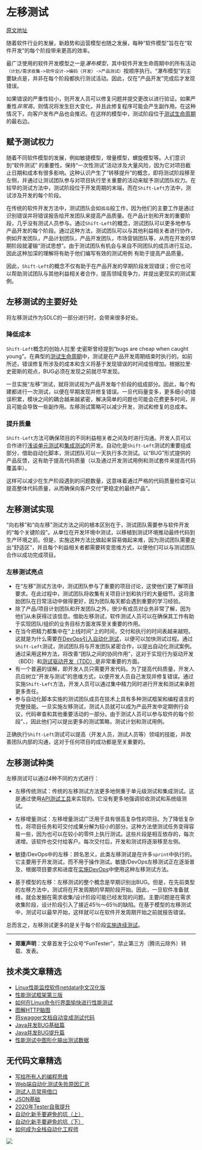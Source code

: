 # 左移测试

[原文地址](https://www.lambdatest.com/blog/how-shift-left-testing-can-help-your-product-quality/)

随着软件行业的发展，新趋势和运营模型也随之发展，每种“软件模型”旨在在“软件开发”的每个阶段带来更高的效率。

最广泛使用的软件开发模型之一是*瀑布模型*，其中软件开发生命周期中的所有活动`（计划/需求收集->软件设计->编码（开发）->产品测试）`按顺序执行。“瀑布模型”的主要缺点是，并非在每个阶段都执行测试活动。因此，仅在“产品开发”完成后才发现错误。

如果错误的严重性较小，则开发人员可以修复问题并提交更改以进行验证。如果严重性*非常高*，则情况将发生巨大变化，并且此修复程序可能会产生副作用。在这种情况下，向客户发布产品也会推迟。在这样的模型中，测试阶段位于[测试生命周期](https://mp.weixin.qq.com/s/SH-vb2RagYQ3sfCY8QM5ew)的最右边。


## 赋予测试权力

随着不同软件模型的发展，例如敏捷模型，增量模型，螺旋模型等。人们意识到“软件测试” 的重要性。保持“一次性测试”活动涉及大量风险，因为它对项目截止日期和成本有很多影响。这种认识产生了“转移提升”的概念，即将测试阶段移至左侧，并通过让测试团队参与对项目执行至关重要的活动来赋予测试团队权力。在较早的测试方法中，测试阶段位于开发周期的末端，而在`Shift-Left`方法中，测试涉及开发的每个阶段。

在传统的软件开发方法中，测试团队会如`孤岛`般工作，因为他们的主要工作是通过识别错误并将错误报告给开发团队来提高产品质量。在产品计划和开发的重要阶段，几乎没有测试人员参与。通过`Shift-Left`的概念，测试团队可以更多地参与产品开发的每个阶段。通过这种方法，测试团队可以与其他利益相关者进行协作，例如开发团队，产品计划团队，产品开发团队，市场营销团队等，从而在开发的早期阶段就灌输“测试思想”。由于测试团队有机会与来自不同团队的成员进行互动，因此这种加深的理解将有助于他们编写有效的测试用例 有助于提高产品质量。

因此，`Shift-Left`的概念不仅有助于在产品开发的早期阶段发现错误；但它也可以帮助测试团队与其他利益相关者合作，提高领域竞争力，并提出更现实的测试案例。

## 左移测试的主要好处

将左移测试作为SDLC的一部分进行时，会带来很多好处。

### 降低成本

`Shift-Left`概念的创始人拉里·史密斯曾经提到“bugs are cheap when caught young”。在典型的[测试生命周期](https://mp.weixin.qq.com/s/SH-vb2RagYQ3sfCY8QM5ew)中，测试是在产品开发周期结束时执行的。如前所述，错误修复所涉及的成本和含义将基于发现错误的时间成倍增加。根据拉里·史密斯的观点，BUG必须在发现之前就尽早发现。

一旦实施“左移”测试，就将测试视为产品开发每个阶段的组成部分。因此，每个构建都进行一次测试，以便在早期发现并修复错误。一旦代码量变多，更多细小的错误积累，模块之间的耦合越来越紧密，解决简单的问题也可能会花费更多时间，并且可能会导致一些副作用。左移测试策略可以减少开发，测试和修复的总成本。


### 提升质量

`Shift-Left`方法可确保项目的不同利益相关者之间及时进行沟通。开发人员可以合作进行[浅谈单元测试](https://mp.weixin.qq.com/s/mJM9qXQepSYQ9vLBnBEs3Q)和[集成测试](https://mp.weixin.qq.com/s/sSubzrs3cikLV7rmRQaWEA)的开发。自动化是`Shift-Left`测试的重要组成部分，借助自动化脚本，测试团队可以一天执行多次测试。以“BUG”形式提供的产品反馈，这有助于提高代码质量（以及通过开发测试用例和测试套件来提高代码覆盖率）。

这样可以减少在生产阶段遇到的问题数量，这意味着通过严格的代码质量检查可以提高整体代码质量，从而确保向客户交付“更稳定的最终产品”。

## 左移测试实现

“向右移”和“向左移”测试方法之间的根本区别在于，测试团队需要参与软件开发的“每个关键阶段”。从单位在开发环境中测试，以移植到测试环境推动最终代码到生产环境之前。但是，实施这种方法比做起来容易做起来难，因为测试团队需要走出“舒适区”，并且每个利益相关者都需要转变思维方式，以便他们可以与测试团队合作以成功完成项目。

### 左移测试亮点

* 在“左移”测试方法中，测试团队参与了重要的项目讨论，这使他们更了解项目要求。在此过程中，测试团队将收集有关项目计划和执行的大量细节。这将激励团队在日常活动中做得更好，因为团队每天都会遇到重要的学习经验。
* 除了产品/项目计划团队和开发团队之外，很少有成员对业务非常了解，因为他们从未获得过该信息。借助左移测试，软件测试人员可以在确保其工作有助于实现团队/组织的业务目标方面发挥至关重要的作用。
* 在当今把精力都集中在“上线时间”上的时间，交付和执行的时间表越来越短。这就是为什么需要[在DevOps引入自动化测试](https://mp.weixin.qq.com/s/MclK3VvMN1dsiXXJO8g7ig)，以便可以加快测试过程。通过`Shift-Left`测试，测试团队将与开发团队紧密合作，以提出自动化测试案例。通过采用这种方法，将改善“团队之间的协同作用”，这对于实现行为驱动开发（BDD）和[测试驱动开发（TDD）](https://mp.weixin.qq.com/s/diW_2HSbWMEsn8G6uQriOg)是非常重要的方面。
* 有一个普遍的误解，即开发人员只需要开发代码。为了提高代码质量，开发人员应树立“开发与测试”的思维方式，以便开发人员自己发现并修复错误。通过实施`Shift-Left`方法，开发人员可以通过集中精力同时进行开发和测试来承担更多责任。
* 参与自动化脚本实施的测试团队成员在技术上具有多种测试框架和编程语言的完整技能。一旦实施左移测试，测试人员就可以成为产品开发中定期例行会议，代码审查和其他重要活动的一部分。由于测试人员可以参与软件的每个阶段”、，因此他们可以提出更多的测试策略，测试计划和测试用例。

正确执行`Shift-Left`测试可以提高（开发人员，测试人员等）领域的技能，并改善团队内部的沟通，这对于任何项目的成功都是至关重要的。

## 左移测试种类

左移测试可以通过4种不同的方式进行：

* 左移传统测试：传统的左移测试方法更多地侧重于单元级测试和集成测试。这是通过使用[API测试工具](https://mp.weixin.qq.com/s/m2TNJDiqAAWYV9L6UP-29w)来实现的。它没有更多地强调验收测试和系统级测试。

* 左移增量测试：左移增量测试广泛用于具有很高复杂性的项目。为了降低复杂性，将项目任务和可交付成果分解为较小的部分。这种方法使测试任务变得容易一些，因为也可以在较小的零件上执行测试。这些片段是相互依存的，每次递增。该软件也交付给客户。每次交付后，开发和测试将逐渐移至左侧。

* 敏捷/DevOps中的左移：顾名思义，此类左移测试是在许多`sprint`中执行的。它主要用于开发测试，而不用于操作测试。敏捷/DevOps左移测试正在逐渐普及，根据项目要求和进度在[实施DevOps](https://mp.weixin.qq.com/s/UPIL942eOKR1bY0mbC-42w)中使用这种左移测试方法。

* 基于模型的左移：左移测试的整个概念是早期识别出BUG。但是，在先前类型的左移方法中，测试将在开发周期的早期阶段开始。因此，一旦软件准备就绪，就会发掘在需求收集/设计阶段可能已经发现的问题。主要问题是在需求收集阶段，设计阶段引入了接近45％〜65％的缺陷。在基于模型的左移测试中，测试可以最早开始，这样就可以在软件开发周期开始之前就报告错误。

总而言之，左移测试更多的是关于每个阶段[实施连续测试](https://mp.weixin.qq.com/s/snPXkH6WEZ2kteYP_-c5_g)。

---
* **郑重声明**：文章首发于公众号“FunTester”，禁止第三方（腾讯云除外）转载、发表。

## 技术类文章精选

- [Linux性能监控软件netdata中文汉化版](https://mp.weixin.qq.com/s/fdXtK-5WwKnxjLZdyg6-nA)
- [性能测试框架第三版](https://mp.weixin.qq.com/s/Mk3PoH7oJX7baFmbeLtl_w)
- [如何在Linux命令行界面愉快进行性能测试](https://mp.weixin.qq.com/s/fwGqBe1SpA2V0lPfAOd04Q)
- [图解HTTP脑图](https://mp.weixin.qq.com/s/100Vm8FVEuXs0x6rDGTipw)
- [将swagger文档自动变成测试代码](https://mp.weixin.qq.com/s/SY8mVenj0zMe5b47GS9VSQ)
- [Java并发BUG基础篇](https://mp.weixin.qq.com/s/NR4vYx81HtgAEqH2Q93k2Q)
- [Java并发BUG提升篇](https://mp.weixin.qq.com/s/GCRRe8hJpe1QJtxq9VBEhg)
- [性能测试中图形化输出测试数据](https://mp.weixin.qq.com/s/EMvpYIsszdwBJFPIxztTvA)


## 无代码文章精选

- [写给所有人的编程思维](https://mp.weixin.qq.com/s/Oj33UCnYfbUgzsBzEm2GPQ)
- [Web端自动化测试失败原因汇总](https://mp.weixin.qq.com/s/qzFth-Q9e8MTms1M8L5TyA)
- [测试人员常用借口](https://mp.weixin.qq.com/s/0k_Ciud2sOpRb5PPiVzECw)
- [JSON基础](https://mp.weixin.qq.com/s/tnQmAFfFbRloYp8J9TYurw)
- [2020年Tester自我提升](https://mp.weixin.qq.com/s/vuhUp85_6Sbg6ReAN3TTSQ)
- [自动化新手要避免的坑（上）](https://mp.weixin.qq.com/s/MjcX40heTRhEgCFhInoqYQ)
- [自动化新手要避免的坑（下）](https://mp.weixin.qq.com/s/azDUo1IO5JgkJIS9n1CMRg)
- [如何成为全栈自动化工程师](https://mp.weixin.qq.com/s/j2rQ3COFhg939KLrgKr_bg)

![](https://mmbiz.qpic.cn/mmbiz_png/13eN86FKXzCxr0Sa2MXpNKicZE024zJm7vIAFRC09bPV9iaMer9Ncq8xppcYF73sDHbrG2iaBtRqCFibdckDTcojKg/640?wx_fmt=png&tp=webp&wxfrom=5&wx_lazy=1&wx_co=1)